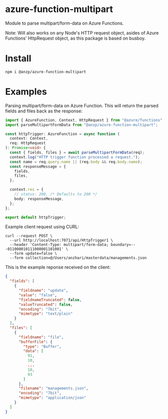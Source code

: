 azure-function-multipart
===========

Module to parse multipart/form-data on Azure Functions. 

Note: 
Will also works on any Node's HTTP request object, asides of Azure Functions' HttpRequest object, as this package is based on busboy. 

Install
=======

```
npm i @anzp/azure-function-multipart
```


Examples
========

Parsing multipart/form-data on Azure Function. This will return the parsed fields and files back as the response: 

```typescript
import { AzureFunction, Context, HttpRequest } from "@azure/functions";
import parseMultipartFormData from "@anzp/azure-function-multipart";

const httpTrigger: AzureFunction = async function (
  context: Context,
  req: HttpRequest
): Promise<void> {
  const { fields, files } = await parseMultipartFormData(req);
  context.log("HTTP trigger function processed a request.");
  const name = req.query.name || (req.body && req.body.name);
  const responseMessage = {
    fields,
    files,
  };

  context.res = {
    // status: 200, /* Defaults to 200 */
    body: responseMessage,
  };
};

export default httpTrigger;

```

Example client request using CURL: 
```
curl --request POST \
  --url http://localhost:7071/api/HttpTrigger1 \
  --header 'Content-Type: multipart/form-data; boundary=---011000010111000001101001' \
  --form update=false \
  --form collection=@/Users/anzhari/masterdata/managements.json
```

This is the example reponse received on the client: 
```json
{
  "fields": [
    {
      "fieldname": "update",
      "value": "false",
      "fieldnameTruncated": false,
      "valueTruncated": false,
      "encoding": "7bit",
      "mimetype": "text/plain"
    }
  ],
  "files": [
    {
      "fieldname": "file",
      "bufferFile": {
        "type": "Buffer",
        "data": [
          91,
          10,
          ...
          10,
          93
        ]
      },
      "filename": "managements.json",
      "encoding": "7bit",
      "mimetype": "application/json"
    }
  ]
}

```